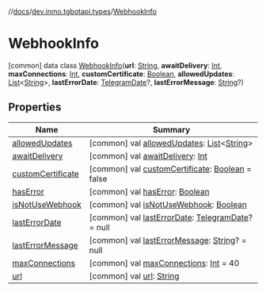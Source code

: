 //[docs](../../../index.md)/[dev.inmo.tgbotapi.types](../index.md)/[WebhookInfo](index.md)



# WebhookInfo  
 [common] data class [WebhookInfo](index.md)(**url**: [String](https://kotlinlang.org/api/latest/jvm/stdlib/kotlin/-string/index.html), **awaitDelivery**: [Int](https://kotlinlang.org/api/latest/jvm/stdlib/kotlin/-int/index.html), **maxConnections**: [Int](https://kotlinlang.org/api/latest/jvm/stdlib/kotlin/-int/index.html), **customCertificate**: [Boolean](https://kotlinlang.org/api/latest/jvm/stdlib/kotlin/-boolean/index.html), **allowedUpdates**: [List](https://kotlinlang.org/api/latest/jvm/stdlib/kotlin.collections/-list/index.html)<[String](https://kotlinlang.org/api/latest/jvm/stdlib/kotlin/-string/index.html)>, **lastErrorDate**: [TelegramDate](../-telegram-date/index.md)?, **lastErrorMessage**: [String](https://kotlinlang.org/api/latest/jvm/stdlib/kotlin/-string/index.html)?)   


## Properties  
  
|  Name |  Summary | 
|---|---|
| <a name="dev.inmo.tgbotapi.types/WebhookInfo/allowedUpdates/#/PointingToDeclaration/"></a>[allowedUpdates](allowed-updates.md)| <a name="dev.inmo.tgbotapi.types/WebhookInfo/allowedUpdates/#/PointingToDeclaration/"></a> [common] val [allowedUpdates](allowed-updates.md): [List](https://kotlinlang.org/api/latest/jvm/stdlib/kotlin.collections/-list/index.html)<[String](https://kotlinlang.org/api/latest/jvm/stdlib/kotlin/-string/index.html)>   <br>|
| <a name="dev.inmo.tgbotapi.types/WebhookInfo/awaitDelivery/#/PointingToDeclaration/"></a>[awaitDelivery](await-delivery.md)| <a name="dev.inmo.tgbotapi.types/WebhookInfo/awaitDelivery/#/PointingToDeclaration/"></a> [common] val [awaitDelivery](await-delivery.md): [Int](https://kotlinlang.org/api/latest/jvm/stdlib/kotlin/-int/index.html)   <br>|
| <a name="dev.inmo.tgbotapi.types/WebhookInfo/customCertificate/#/PointingToDeclaration/"></a>[customCertificate](custom-certificate.md)| <a name="dev.inmo.tgbotapi.types/WebhookInfo/customCertificate/#/PointingToDeclaration/"></a> [common] val [customCertificate](custom-certificate.md): [Boolean](https://kotlinlang.org/api/latest/jvm/stdlib/kotlin/-boolean/index.html) = false   <br>|
| <a name="dev.inmo.tgbotapi.types/WebhookInfo/hasError/#/PointingToDeclaration/"></a>[hasError](has-error.md)| <a name="dev.inmo.tgbotapi.types/WebhookInfo/hasError/#/PointingToDeclaration/"></a> [common] val [hasError](has-error.md): [Boolean](https://kotlinlang.org/api/latest/jvm/stdlib/kotlin/-boolean/index.html)   <br>|
| <a name="dev.inmo.tgbotapi.types/WebhookInfo/isNotUseWebhook/#/PointingToDeclaration/"></a>[isNotUseWebhook](is-not-use-webhook.md)| <a name="dev.inmo.tgbotapi.types/WebhookInfo/isNotUseWebhook/#/PointingToDeclaration/"></a> [common] val [isNotUseWebhook](is-not-use-webhook.md): [Boolean](https://kotlinlang.org/api/latest/jvm/stdlib/kotlin/-boolean/index.html)   <br>|
| <a name="dev.inmo.tgbotapi.types/WebhookInfo/lastErrorDate/#/PointingToDeclaration/"></a>[lastErrorDate](last-error-date.md)| <a name="dev.inmo.tgbotapi.types/WebhookInfo/lastErrorDate/#/PointingToDeclaration/"></a> [common] val [lastErrorDate](last-error-date.md): [TelegramDate](../-telegram-date/index.md)? = null   <br>|
| <a name="dev.inmo.tgbotapi.types/WebhookInfo/lastErrorMessage/#/PointingToDeclaration/"></a>[lastErrorMessage](last-error-message.md)| <a name="dev.inmo.tgbotapi.types/WebhookInfo/lastErrorMessage/#/PointingToDeclaration/"></a> [common] val [lastErrorMessage](last-error-message.md): [String](https://kotlinlang.org/api/latest/jvm/stdlib/kotlin/-string/index.html)? = null   <br>|
| <a name="dev.inmo.tgbotapi.types/WebhookInfo/maxConnections/#/PointingToDeclaration/"></a>[maxConnections](max-connections.md)| <a name="dev.inmo.tgbotapi.types/WebhookInfo/maxConnections/#/PointingToDeclaration/"></a> [common] val [maxConnections](max-connections.md): [Int](https://kotlinlang.org/api/latest/jvm/stdlib/kotlin/-int/index.html) = 40   <br>|
| <a name="dev.inmo.tgbotapi.types/WebhookInfo/url/#/PointingToDeclaration/"></a>[url](url.md)| <a name="dev.inmo.tgbotapi.types/WebhookInfo/url/#/PointingToDeclaration/"></a> [common] val [url](url.md): [String](https://kotlinlang.org/api/latest/jvm/stdlib/kotlin/-string/index.html)   <br>|

